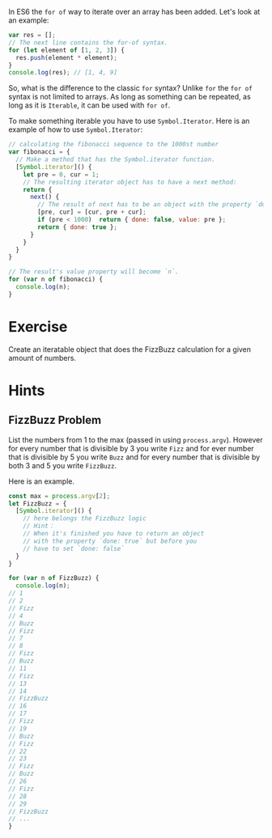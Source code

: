 In ES6 the `for of` way to iterate over an array has been added. Let's look at an example:

```javascript
var res = [];
// The next line contains the for-of syntax.
for (let element of [1, 2, 3]) {
  res.push(element * element);
}
console.log(res); // [1, 4, 9]
```

So, what is the difference to the classic `for` syntax? Unlike `for` the `for of` syntax is not limited to arrays. As long as something can be repeated, as long as it is `Iterable`, it can be used with `for of`.

To make something iterable you have to use `Symbol.Iterator`. Here is an example of how to use `Symbol.Iterator`:

```javascript
// calculating the fibonacci sequence to the 1000st number
var fibonacci = {
  // Make a method that has the Symbol.iterator function.
  [Symbol.iterator]() {
    let pre = 0, cur = 1;
    // The resulting iterator object has to have a next method:
    return {
      next() {
        // The result of next has to be an object with the property `done` that states whether or not the iterator is done.
        [pre, cur] = [cur, pre + cur];
        if (pre < 1000)  return { done: false, value: pre };
        return { done: true };
      }
    }
  }
}

// The result's value property will become `n`.
for (var n of fibonacci) {
  console.log(n);
}
```

# Exercise

Create an iteratable object that does the FizzBuzz calculation for a given amount of numbers.

# Hints

## FizzBuzz Problem

List the numbers from 1 to the max (passed in using `process.argv`). However for every number that is divisible by 3 you write `Fizz` and for ever number that is divisible by 5 you write `Buzz` and for every number that is divisible by both 3 and 5 you write `FizzBuzz`.

Here is an example.

```javascript
const max = process.argv[2];
let FizzBuzz = {
  [Symbol.iterator]() {
    // here belongs the FizzBuzz logic
    // Hint：
    // When it's finished you have to return an object
    // with the property `done: true` but before you
    // have to set `done: false`
  }
}

for (var n of FizzBuzz) {
  console.log(n);
// 1
// 2
// Fizz
// 4
// Buzz
// Fizz
// 7
// 8
// Fizz
// Buzz
// 11
// Fizz
// 13
// 14
// FizzBuzz
// 16
// 17
// Fizz
// 19
// Buzz
// Fizz
// 22
// 23
// Fizz
// Buzz
// 26
// Fizz
// 28
// 29
// FizzBuzz
// ...
}

```
